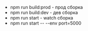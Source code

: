 - npm run build:prod - прод сборка
- npm run build:dev - дев сборка
- npm run start - watch сборка
- npm run start -- --env port=5000
